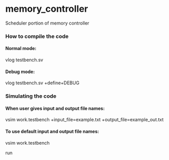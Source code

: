 # memory_controller
Scheduler portion of memory controller

### How to compile the code

#### Normal mode:
vlog testbench.sv

#### Debug mode:
vlog testbench.sv +define+DEBUG


### Simulating the code

#### When user gives input and output file names:
vsim work.testbench +input_file=example.txt +output_file=example_out.txt

#### To use default input and output file names:
vsim work.testbench


run